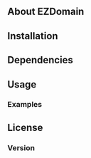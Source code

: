 ## About EZDomain

## Installation

## Dependencies

## Usage

### Examples

## License

### Version

